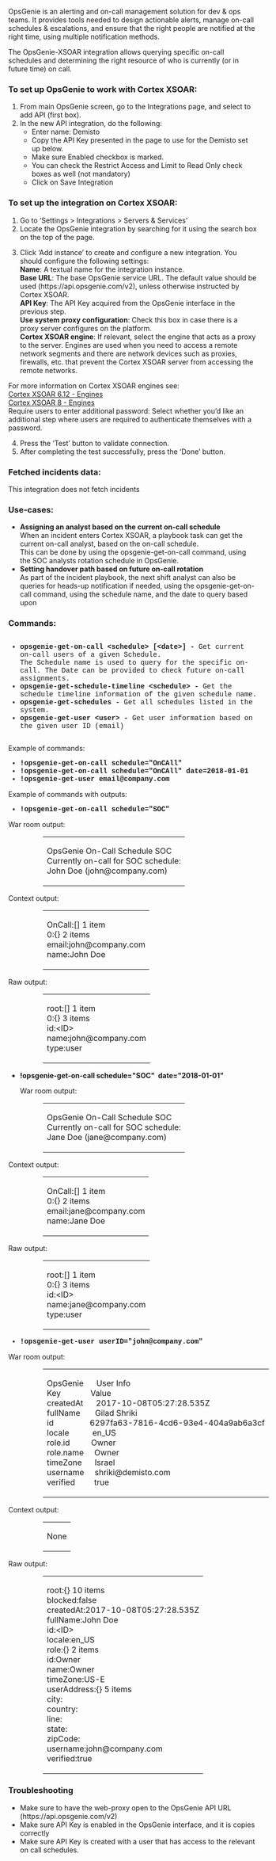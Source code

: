<!-- HTML_DOC -->
<p>OpsGenie is an alerting and on-call management solution for dev &amp; ops teams. It provides tools needed to design actionable alerts, manage on-call schedules &amp; escalations, and ensure that the right people are notified at the right time, using multiple notification methods.</p>
<p>The OpsGenie-XSOAR integration allows querying specific on-call schedules and determining the right resource of who is currently (or in future time) on call.</p>
<h3>To set up OpsGenie to work with Cortex XSOAR:</h3>
<ol>
<li>From main OpsGenie screen, go to the Integrations page, and select to add API (first box).</li>
<li>In the new API integration, do the following:
<ul>
<li>Enter name: Demisto</li>
<li>Copy the API Key presented in the page to use for the Demisto set up below.</li>
<li>Make sure Enabled checkbox is marked.</li>
<li>You can check the Restrict Access and Limit to Read Only check boxes as well (not mandatory)</li>
<li>Click on Save Integration</li>
</ul>
</li>
</ol>
<h3>To set up the integration on Cortex XSOAR:</h3>
<ol>
<li>Go to ‘Settings &gt; Integrations &gt; Servers &amp; Services’</li>
<li>Locate the OpsGenie integration by searching for it using the search box on the top of the page.</li>
</ol>
<ol start="3">
<li>Click ‘Add instance’ to create and configure a new integration. You should configure the following settings:<br><strong>Name</strong>: A textual name for the integration instance.<br> <strong>Base URL</strong>: The base OpsGenie service URL. The default value should be used (https://api.opsgenie.com/v2), unless otherwise instructed by Cortex XSOAR.<br><strong>API Key</strong>: The API Key acquired from the OpsGenie interface in the previous step.<br><strong>Use system proxy configuration</strong>: Check this box in case there is a proxy server configures on the platform.<br><strong>Cortex XSOAR engine</strong>: If relevant, select the engine that acts as a proxy to the server. Engines are used when you need to access a remote network segments and there are network devices such as proxies, firewalls, etc. that prevent the Cortex XSOAR server from accessing the remote networks.</li>
</ol>
<p class="wysiwyg-indent4">For more information on Cortex XSOAR engines see:<br> <a href="https://docs-cortex.paloaltonetworks.com/r/Cortex-XSOAR/6.12/Cortex-XSOAR-Administrator-Guide/Engines">Cortex XSOAR 6.12 - Engines</a><br> <a href="https://docs-cortex.paloaltonetworks.com/r/Cortex-XSOAR/8/Cortex-XSOAR-Cloud-Documentation/Engines">Cortex XSOAR 8 - Engines</a><br> Require users to enter additional password: Select whether you’d like an additional step where users are required to authenticate themselves with a password.</p>
<ol start="4">
<li>Press the ‘Test’ button to validate connection.
</li>
<li>After completing the test successfully, press the ‘Done’ button.</li>
</ol>
<h3>Fetched incidents data:</h3>
<p>This integration does not fetch incidents </p>
<h3>
Use-cases:</h3>
<ul>
<li>
<strong>Assigning an analyst based on the current on-call schedule</strong><br>When an incident enters Cortex XSOAR, a playbook task can get the current on-call analyst, based on the on-call schedule.<br>This can be done by using the opsgenie-get-on-call command, using the SOC analysts rotation schedule in OpsGenie.</li>
<li>
<strong>Setting handover path based on future on-call rotation</strong><br>As part of the incident playbook, the next shift analyst can also be queries for heads-up notification if needed, using the opsgenie-get-on-call command, using the schedule name, and the date to query based upon</li>
</ul>
<h3>Commands:</h3>
<div class="row top-padded">
<div class="five wide break-word column integration-command-name">
<ul>
<li style="font-family: courier;">
<strong>opsgenie-get-on-call &lt;schedule&gt; [&lt;date&gt;] - </strong>Get current on-call users of a given Schedule.<br> The Schedule name is used to query for the specific on-call. The Date can be provided to check future on-call assignments.</li>
<li style="font-family: courier;">
<strong>opsgenie-get-schedule-timeline &lt;schedule&gt; - </strong>Get the schedule timeline information of the given schedule name.</li>
<li style="font-family: courier;">
<strong>opsgenie-get-schedules - </strong>Get all schedules listed in the system.</li>
<li style="font-family: courier;">
<strong>opsgenie-get-user &lt;user&gt; - </strong>Get user information based on the given user ID (email)</li>
</ul>
</div>
</div>
<p>Example of commands:</p>
<ul>
<li style="font-family: courier;"><strong>!opsgenie-get-on-call schedule="OnCAll" </strong></li>
<li style="font-family: courier;"><strong>!opsgenie-get-on-call schedule="OnCAll" date=2018-01-01</strong></li>
<li style="font-family: courier;"><strong>!opsgenie-get-user email@company.com</strong></li>
</ul>
<p>Example of commands with outputs:</p>
<ul>
<li style="font-family: courier;"><strong>!opsgenie-get-on-call schedule="SOC"  </strong></li>
</ul>
<p class="wysiwyg-indent6">War room output:</p>
<table style="margin-left: 70px;">
<tbody>
<tr>
<td>
<p>OpsGenie On-Call Schedule SOC<br>Currently on-call for SOC schedule:<br>John Doe (john@company.com)</p>
</td>
</tr>
</tbody>
</table>
<p class="wysiwyg-indent6">Context output:</p>
<table style="margin-left: 70px;">
<tbody>
<tr>
<td>
<p>OnCall:[] 1 item<br>0:{} 2 items<br>email:john@company.com<br>name:John Doe</p>
</td>
</tr>
</tbody>
</table>
<p class="wysiwyg-indent6">Raw output:</p>
<table style="margin-left: 70px;">
<tbody>
<tr>
<td>
<p>root:[] 1 item<br>0:{} 3 items<br>id:&lt;ID&gt;<br>name:john@company.com<br>type:user </p>
</td>
</tr>
</tbody>
</table>
<ul>
<li>
<strong>!opsgenie-get-on-call schedule="SOC"  date="2018-01-01"</strong>
<p>War room output:</p>
</li>
</ul>
<table style="margin-left: 70px;">
<tbody>
<tr>
<td>
<p>OpsGenie On-Call Schedule SOC<br>Currently on-call for SOC schedule:<br>Jane Doe (jane@company.com)</p>
</td>
</tr>
</tbody>
</table>
<p class="wysiwyg-indent6">Context output:</p>
<table style="margin-left: 70px;">
<tbody>
<tr>
<td>
<p>OnCall:[] 1 item<br>0:{} 2 items<br>email:jane@company.com<br>name:Jane Doe</p>
</td>
</tr>
</tbody>
</table>
<p class="wysiwyg-indent6">Raw output:</p>
<table style="margin-left: 70px;">
<tbody>
<tr>
<td>
<p>root:[] 1 item<br>0:{} 3 items<br>id:&lt;ID&gt;<br>name:jane@company.com<br>type:user </p>
</td>
</tr>
</tbody>
</table>
<ul>
<li style="font-family: courier;"><strong>!opsgenie-get-user userID="john@company.com"  </strong></li>
</ul>
<p class="wysiwyg-indent6">War room output:</p>
<table style="margin-left: 70px;">
<tbody>
<tr>
<td>
<p>OpsGenie      User Info<br>Key              Value<br>createdAt      2017-10-08T05:27:28.535Z<br>fullName       Gilad Shriki<br>id                 6297fa63-7816-4cd6-93e4-404a9ab6a3cf<br>locale           en_US<br>role.id          Owner<br>role.name     Owner<br>timeZone      Israel<br>username     shriki@demisto.com<br>verified         true</p>
</td>
</tr>
</tbody>
</table>
<p class="wysiwyg-indent6">Context output:</p>
<table style="margin-left: 70px;">
<tbody>
<tr>
<td>
<p>None</p>
</td>
</tr>
</tbody>
</table>
<p class="wysiwyg-indent6">Raw output:</p>
<table style="margin-left: 70px;">
<tbody>
<tr>
<td>
<p>root:{} 10 items<br>blocked:false<br>createdAt:2017-10-08T05:27:28.535Z<br>fullName:John Doe<br>id:&lt;ID&gt;<br>locale:en_US<br>role:{} 2 items<br>id:Owner<br>name:Owner<br>timeZone:US-E<br>userAddress:{} 5 items<br>city:<br>country:<br>line:<br>state:<br>zipCode:<br>username:john@company.com<br>verified:true</p>
</td>
</tr>
</tbody>
</table>
<h3>Troubleshooting</h3>
<ul>
<li>Make sure to have the web-proxy open to the OpsGenie API URL (https://api.opsgenie.com/v2)</li>
<li>Make sure API Key is enabled in the OpsGenie interface, and it is copies correctly</li>
<li>Make sure API Key is created with a user that has access to the relevant on call schedules.</li>
</ul>
<div class="row top-padded"> </div>